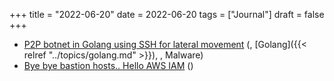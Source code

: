 +++
title = "2022-06-20"
date = 2022-06-20
tags = ["Journal"]
draft = false
+++

-   [P2P botnet in Golang using SSH for lateral movement](https://www.akamai.com/blog/security/new-p2p-botnet-panchan) (, [Golang]({{< relref "../topics/golang.md" >}}), , Malware)
-   [Bye bye bastion hosts.. Hello AWS IAM](https://segment.com/blog/infrastructure-access/) ()